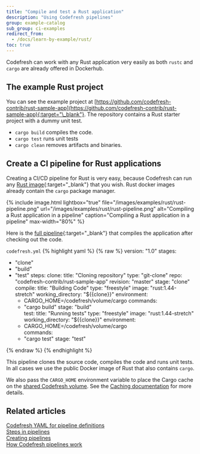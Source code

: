 ```yaml
---
title: "Compile and test a Rust application"
description: "Using Codefresh pipelines"
group: example-catalog
sub_group: ci-examples
redirect_from:
  - /docs/learn-by-example/rust/
toc: true
---
```


Codefresh can work with any Rust application very easily as both `rustc` and `cargo` are already offered in Dockerhub. 

## The example Rust project

You can see the example project at [https://github.com/codefresh-contrib/rust-sample-app](https://github.com/codefresh-contrib/rust-sample-app){:target="\_blank"}. The repository contains a Rust starter project with a dummy unit test.

* `cargo build` compiles the code.
* `cargo test` runs unit tests
* `cargo clean` removes artifacts and binaries.


## Create a CI pipeline for Rust applications

Creating a CI/CD pipeline for Rust is very easy, because Codefresh can run any [Rust image](https://hub.docker.com/_/rust){:target="\_blank"} that you wish. Rust docker images already contain the `cargo` package manager. 

{% include image.html 
lightbox="true" 
file="/images/examples/rust/rust-pipeline.png" 
url="/images/examples/rust/rust-pipeline.png" 
alt="Compiling a Rust application in a pipeline"
caption="Compiling a Rust application in a pipeline"
max-width="80%" 
%}

Here is the [full pipeline](https://github.com/codefresh-contrib/rust-sample-app/blob/master/codefresh.yml){:target="\_blank"} that compiles the application after checking out the code.

 `codefresh.yml`
{% highlight yaml %}
{% raw %}
version: "1.0"
stages:
  - "clone"
  - "build"
  - "test"
steps:
  clone:
    title: "Cloning repository"
    type: "git-clone"
    repo: "codefresh-contrib/rust-sample-app"
    revision: "master"
    stage: "clone"
  compile:
    title: "Building Code"
    type: "freestyle" 
    image: "rust:1.44-stretch" 
    working_directory: "${{clone}}" 
    environment:
      - CARGO_HOME=/codefresh/volume/cargo
    commands:
      - "cargo build"
    stage: "build"    
  test:
    title: "Running tests"
    type: "freestyle" 
    image: "rust:1.44-stretch" 
    working_directory: "${{clone}}" 
    environment:
      - CARGO_HOME=/codefresh/volume/cargo    
    commands:
      - "cargo test"
    stage: "test"
   
{% endraw %}
{% endhighlight %}

This pipeline clones the source code, compiles the code and runs unit tests. In all cases we use the public Docker image of Rust that also contains `cargo`.

We also pass the `CARGO_HOME` environment variable to place the Cargo cache on the [shared Codefresh volume]({{site.baseurl}}/docs/pipelines/introduction-to-codefresh-pipelines/#sharing-the-workspace-between-build-steps). See the [Caching documentation]({{site.baseurl}}/docs/pipelines/pipeline-caching/#traditional-build-caching) for more details.



## Related articles
[Codefresh YAML for pipeline definitions]({{site.baseurl}}/docs/pipelines/what-is-the-codefresh-yaml/)  
[Steps in pipelines]({{site.baseurl}}/docs/pipelines/steps/)  
[Creating pipelines]({{site.baseurl}}/docs/pipelines/pipelines/)  
[How Codefresh pipelines work]({{site.baseurl}}/docs/pipelines/introduction-to-codefresh-pipelines/)  
